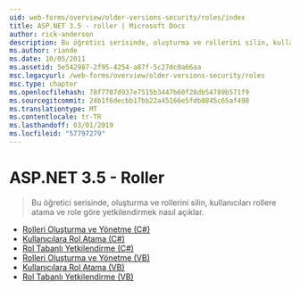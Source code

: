 ```yaml
---
uid: web-forms/overview/older-versions-security/roles/index
title: ASP.NET 3.5 - roller | Microsoft Docs
author: rick-anderson
description: Bu öğretici serisinde, oluşturma ve rollerini silin, kullanıcıları rollere atama ve role göre yetkilendirmek nasıl açıklar.
ms.author: riande
ms.date: 10/05/2011
ms.assetid: 5e542987-2f95-4254-a87f-5c27dc0a66aa
msc.legacyurl: /web-forms/overview/older-versions-security/roles
msc.type: chapter
ms.openlocfilehash: 78f7707d937e7515b3447b60f28db54789b571f9
ms.sourcegitcommit: 24b1f6decbb17bb22a45166e5fdb0845c65af498
ms.translationtype: MT
ms.contentlocale: tr-TR
ms.lasthandoff: 03/01/2019
ms.locfileid: "57797279"
---
```

<a name="aspnet-35---roles"></a>ASP.NET 3.5 - Roller
====================
> Bu öğretici serisinde, oluşturma ve rollerini silin, kullanıcıları rollere atama ve role göre yetkilendirmek nasıl açıklar.


- [Rolleri Oluşturma ve Yönetme (C#)](creating-and-managing-roles-cs.md)
- [Kullanıcılara Rol Atama (C#)](assigning-roles-to-users-cs.md)
- [Rol Tabanlı Yetkilendirme (C#)](role-based-authorization-cs.md)
- [Rolleri Oluşturma ve Yönetme (VB)](creating-and-managing-roles-vb.md)
- [Kullanıcılara Rol Atama (VB)](assigning-roles-to-users-vb.md)
- [Rol Tabanlı Yetkilendirme (VB)](role-based-authorization-vb.md)
